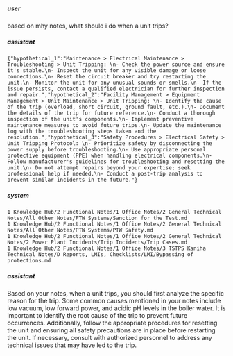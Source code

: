 ##### user
based on mhy notes, what should i do when a unit trips?

##### assistant
```lookup
{"hypothetical_1":"Maintenance > Electrical Maintenance > Troubleshooting > Unit Tripping: \n- Check the power source and ensure it's stable.\n- Inspect the unit for any visible damage or loose connections.\n- Reset the circuit breaker and try restarting the unit.\n- Monitor the unit for any unusual sounds or smells.\n- If the issue persists, contact a qualified electrician for further inspection and repair.","hypothetical_2":"Facility Management > Equipment Management > Unit Maintenance > Unit Tripping: \n- Identify the cause of the trip (overload, short circuit, ground fault, etc.).\n- Document the details of the trip for future reference.\n- Conduct a thorough inspection of the unit's components.\n- Implement preventive maintenance measures to avoid future trips.\n- Update the maintenance log with the troubleshooting steps taken and the resolution.","hypothetical_3":"Safety Procedures > Electrical Safety > Unit Tripping Protocol: \n- Prioritize safety by disconnecting the power supply before troubleshooting.\n- Use appropriate personal protective equipment (PPE) when handling electrical components.\n- Follow manufacturer's guidelines for troubleshooting and resetting the unit.\n- Do not attempt repairs beyond your expertise; seek professional help if needed.\n- Conduct a post-trip analysis to prevent similar incidents in the future."}
```

##### system
```sc-context
1 Knowledge Hub/2 Functional Notes/1 Office Notes/2 General Technical Notes/All Other Notes/PTW Systems/Sanction for the Test.md
1 Knowledge Hub/2 Functional Notes/1 Office Notes/2 General Technical Notes/All Other Notes/PTW Systems/PTW Safety.md
1 Knowledge Hub/2 Functional Notes/1 Office Notes/2 General Technical Notes/2 Power Plant Incidents/Trip Incidents/Trip Cases.md
1 Knowledge Hub/2 Functional Notes/1 Office Notes/3 TSTPS Kaniha Technical Notes/D Reports, LMIs, Checklists/LMI/Bypassing of protections.md
```

##### assistant
Based on your notes, when a unit trips, you should first analyze the specific reason for the trip. Some common causes mentioned in your notes include low vacuum, low forward power, and acidic pH levels in the boiler water. It is important to identify the root cause of the trip to prevent future occurrences. Additionally, follow the appropriate procedures for resetting the unit and ensuring all safety precautions are in place before restarting the unit. If necessary, consult with authorized personnel to address any technical issues that may have led to the trip.